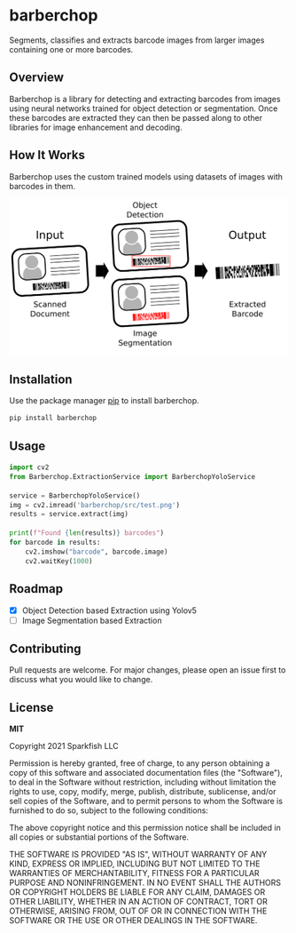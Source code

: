 # barberchop
Segments, classifies and extracts barcode images from larger images containing one or more barcodes.

## Overview

Barberchop is a library for detecting and extracting barcodes from images using neural networks trained for object detection or segmentation. Once these barcodes are extracted they can then be passed along to other libraries for image enhancement and decoding.

## How It Works

Barberchop uses the custom trained models using datasets of images with barcodes in them.

![Barcode Extraction Process](images/barcode_extraction.png)

## Installation

Use the package manager [pip](https://pip.pypa.io/en/stable/) to install barberchop.

```bash
pip install barberchop
```

## Usage

```python
import cv2
from Barberchop.ExtractionService import BarberchopYoloService

service = BarberchopYoloService()
img = cv2.imread('barberchop/src/test.png')
results = service.extract(img)

print(f"Found {len(results)} barcodes")
for barcode in results:
    cv2.imshow("barcode", barcode.image)
    cv2.waitKey(1000)
```

## Roadmap

- [X] Object Detection based Extraction using Yolov5
- [ ] Image Segmentation based Extraction

## Contributing
Pull requests are welcome. For major changes, please open an issue first to discuss what you would like to change.

## License
**MIT**

Copyright 2021 Sparkfish LLC

Permission is hereby granted, free of charge, to any person obtaining a copy of this software and associated documentation files (the "Software"), to deal in the Software without restriction, including without limitation the rights to use, copy, modify, merge, publish, distribute, sublicense, and/or sell copies of the Software, and to permit persons to whom the Software is furnished to do so, subject to the following conditions:

The above copyright notice and this permission notice shall be included in all copies or substantial portions of the Software.

THE SOFTWARE IS PROVIDED "AS IS", WITHOUT WARRANTY OF ANY KIND, EXPRESS OR IMPLIED, INCLUDING BUT NOT LIMITED TO THE WARRANTIES OF MERCHANTABILITY, FITNESS FOR A PARTICULAR PURPOSE AND NONINFRINGEMENT. IN NO EVENT SHALL THE AUTHORS OR COPYRIGHT HOLDERS BE LIABLE FOR ANY CLAIM, DAMAGES OR OTHER LIABILITY, WHETHER IN AN ACTION OF CONTRACT, TORT OR OTHERWISE, ARISING FROM, OUT OF OR IN CONNECTION WITH THE SOFTWARE OR THE USE OR OTHER DEALINGS IN THE SOFTWARE.